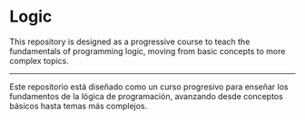 # Logic
This repository is designed as a progressive course to teach the fundamentals of programming logic, moving from basic concepts to more complex topics.
___________________________________________________________


Este repositorio está diseñado como un curso progresivo para enseñar los fundamentos de la lógica de programación, avanzando desde conceptos básicos hasta temas más complejos.
